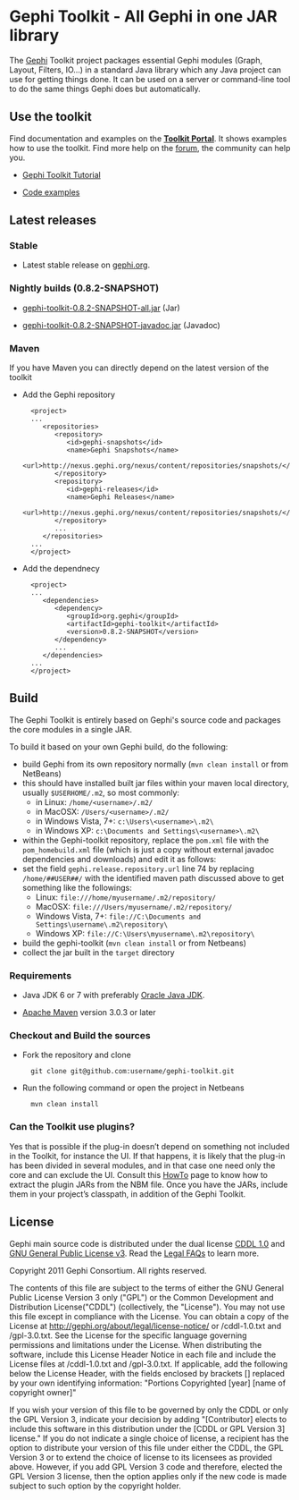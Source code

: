 # Gephi Toolkit - All Gephi in one JAR library

The [Gephi](http://gephi.org) Toolkit project packages essential Gephi modules (Graph, Layout, Filters, IO…) in a standard Java library which any Java project can use for getting things done. It can be used on a server or command-line tool to do the same things Gephi does but automatically.

## Use the toolkit

Find documentation and examples on the [**Toolkit Portal**](http://wiki.gephi.org/index.php/Toolkit_portal). It shows examples how to use the toolkit. Find more help on the [forum](http://gephi.org/plugins), the community can help you.

- [Gephi Toolkit Tutorial](http://www.slideshare.net/gephi/gephi-toolkit-tutorialtoolkit)

- [Code examples](https://wiki.gephi.org/index.php/Toolkit_portal)

## Latest releases

### Stable

- Latest stable release on [gephi.org](http://gephi.org/toolkit).

### Nightly builds (0.8.2-SNAPSHOT)

- [gephi-toolkit-0.8.2-SNAPSHOT-all.jar](http://nexus.gephi.org/nexus/service/local/artifact/maven/content?r=snapshots&g=org.gephi&a=gephi-toolkit&v=0.8.2-SNAPSHOT&c=all) (Jar)

- [gephi-toolkit-0.8.2-SNAPSHOT-javadoc.jar](http://nexus.gephi.org/nexus/service/local/artifact/maven/redirect?r=snapshots&g=org.gephi&a=gephi-toolkit&v=0.8.2-SNAPSHOT&c=javadoc) (Javadoc)

### Maven

If you have Maven you can directly depend on the latest version of the toolkit

- Add the Gephi repository

        <project>
        ...
           <repositories>
              <repository>
                 <id>gephi-snapshots</id>
                 <name>Gephi Snapshots</name>
                 <url>http://nexus.gephi.org/nexus/content/repositories/snapshots/</url>
              </repository>
              <repository>
                 <id>gephi-releases</id>
                 <name>Gephi Releases</name>
                 <url>http://nexus.gephi.org/nexus/content/repositories/snapshots/</url>
              </repository>
              ...
           </repositories>
        ...
        </project>

- Add the dependnecy

        <project>
        ...
           <dependencies>
              <dependency>
                 <groupId>org.gephi</groupId>
                 <artifactId>gephi-toolkit</artifactId>
                 <version>0.8.2-SNAPSHOT</version>
              </dependency>
              ...
           </dependencies>
        ...
        </project>

## Build

The Gephi Toolkit is entirely based on Gephi's source code and packages the core modules in a single JAR.

To build it based on your own Gephi build, do the following:
- build Gephi from its own repository normally (`mvn clean install` or from NetBeans)
- this should have installed built jar files within your maven local directory, usually `$USERHOME/.m2`, so most commonly:
  * in Linux: `/home/<username>/.m2/`
  * in MacOSX: `/Users/<username>/.m2/`
  * in Windows Vista, 7+: ```c:\Users\<username>\.m2\```
  * in Windows XP: ```c:\Documents and Settings\<username>\.m2\```
- within the Gephi-toolkit repository, replace the ```pom.xml``` file with the ```pom_homebuild.xml``` file (which is just a copy without external javadoc dependencies and downloads) and edit it as follows:
- set the field `gephi.release.repository.url` line 74 by replacing ```/home/##USER##/``` with the identified maven path discussed above to get something like the followings:
  * Linux: ```file:///home/myusername/.m2/repository/```
  * MacOSX: ```file:///Users/myusername/.m2/repository/```
  * Windows Vista, 7+: ```file://C:\Documents and Settings\username\.m2\repository\```
  * Windows XP: ```file://C:\Users\myusername\.m2\repository\```
- build the gephi-toolkit (`mvn clean install` or from Netbeans)
- collect the jar built in the `target` directory

### Requirements

- Java JDK 6 or 7 with preferably [Oracle Java JDK](http://java.com/en/).

- [Apache Maven](http://maven.apache.org/) version 3.0.3 or later

### Checkout and Build the sources

- Fork the repository and clone

        git clone git@github.com:username/gephi-toolkit.git

- Run the following command or open the project in Netbeans

        mvn clean install

### Can the Toolkit use plugins?

Yes that is possible if the plug-in doesn’t depend on something not included in the Toolkit, for instance the UI. If that happens, it is likely that the plug-in has been divided in several modules, and in that case one need only the core and can exclude the UI.
Consult this [HowTo](http://wiki.gephi.org/index.php/How_to_use_Gephi_plug-ins_with_the_Gephi_Toolkit) page to know how to extract the plugin JARs from the NBM file. Once you have the JARs, include them in your project’s classpath, in addition of the Gephi Toolkit.

## License

Gephi main source code is distributed under the dual license [CDDL 1.0](http://www.opensource.org/licenses/CDDL-1.0) and [GNU General Public License v3](http://www.gnu.org/licenses/gpl.html). Read the [Legal FAQs](https://gephi.org/about/legal/faq/)  to learn more.

Copyright 2011 Gephi Consortium. All rights reserved.

The contents of this file are subject to the terms of either the GNU
General Public License Version 3 only ("GPL") or the Common
Development and Distribution License("CDDL") (collectively, the
"License"). You may not use this file except in compliance with the
License. You can obtain a copy of the License at
http://gephi.org/about/legal/license-notice/
or /cddl-1.0.txt and /gpl-3.0.txt. See the License for the
specific language governing permissions and limitations under the
License.  When distributing the software, include this License Header
Notice in each file and include the License files at
/cddl-1.0.txt and /gpl-3.0.txt. If applicable, add the following below the
License Header, with the fields enclosed by brackets [] replaced by
your own identifying information:
"Portions Copyrighted [year] [name of copyright owner]"

If you wish your version of this file to be governed by only the CDDL
or only the GPL Version 3, indicate your decision by adding
"[Contributor] elects to include this software in this distribution
under the [CDDL or GPL Version 3] license." If you do not indicate a
single choice of license, a recipient has the option to distribute
your version of this file under either the CDDL, the GPL Version 3 or
to extend the choice of license to its licensees as provided above.
However, if you add GPL Version 3 code and therefore, elected the GPL
Version 3 license, then the option applies only if the new code is
made subject to such option by the copyright holder.
